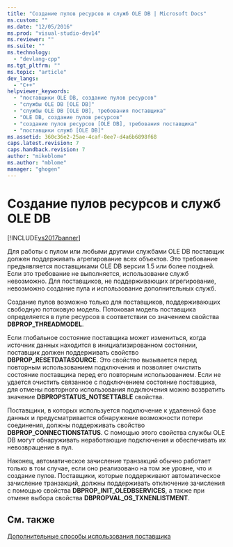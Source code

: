 ```yaml
---
title: "Создание пулов ресурсов и служб OLE DB | Microsoft Docs"
ms.custom: ""
ms.date: "12/05/2016"
ms.prod: "visual-studio-dev14"
ms.reviewer: ""
ms.suite: ""
ms.technology: 
  - "devlang-cpp"
ms.tgt_pltfrm: ""
ms.topic: "article"
dev_langs: 
  - "C++"
helpviewer_keywords: 
  - "поставщики OLE DB, создание пулов ресурсов"
  - "службы OLE DB [OLE DB]"
  - "службы OLE DB [OLE DB], требования поставщика"
  - "OLE DB, создание пулов ресурсов"
  - "создание пулов ресурсов [OLE DB], требования поставщика"
  - "поставщики служб [OLE DB]"
ms.assetid: 360c36e2-25ae-4caf-8ee7-d4a6b6898f68
caps.latest.revision: 7
caps.handback.revision: 7
author: "mikeblome"
ms.author: "mblome"
manager: "ghogen"
---
```

# Создание пулов ресурсов и служб OLE DB
[!INCLUDE[vs2017banner](../../assembler/inline/includes/vs2017banner.md)]

Для работы с пулом или любыми другими службами OLE DB поставщик должен поддерживать агрегирование всех объектов.  Это требование предъявляется поставщиками OLE DB версии 1.5 или более поздней.  Если это требование не выполняется, использование служб невозможно.  Для поставщиков, не поддерживающих агрегирование, невозможно создание пула и использование дополнительных служб.  
  
 Создание пулов возможно только для поставщиков, поддерживающих свободную потоковую модель.  Потоковая модель поставщика определяется в пуле ресурсов в соответствии со значением свойства **DBPROP\_THREADMODEL**.  
  
 Если глобальное состояние поставщика может измениться, когда источник данных находится в инициализированном состоянии, поставщик должен поддерживать свойство **DBPROP\_RESETDATASOURCE**.  Это свойство вызывается перед повторным использованием подключения и позволяет очистить состояние поставщика перед его повторным использованием.  Если не удается очистить связанное с подключением состояние поставщика, для отмены повторного использования подключения можно возвратить значение **DBPROPSTATUS\_NOTSETTABLE** свойства.  
  
 Поставщики, в которых используется подключение к удаленной базе данных и предусматривается обнаружение возможности потери соединения, должны поддерживать свойство **DBPROP\_CONNECTIONSTATUS**.  C помощью этого свойства службы OLE DB могут обнаруживать неработающие подключения и обеспечивать их невозвращение в пул.  
  
 Наконец, автоматическое зачисление транзакций обычно работает только в том случае, если оно реализовано на том же уровне, что и создание пулов.  Поставщики, которые поддерживают автоматическое зачисление транзакций, должны поддерживать отключение зачисления с помощью свойства **DBPROP\_INIT\_OLEDBSERVICES**, а также при отмене выбора свойства **DBPROPVAL\_OS\_TXNENLISTMENT**.  
  
## См. также  
 [Дополнительные способы использования поставщика](../Topic/Advanced%20Provider%20Techniques.md)